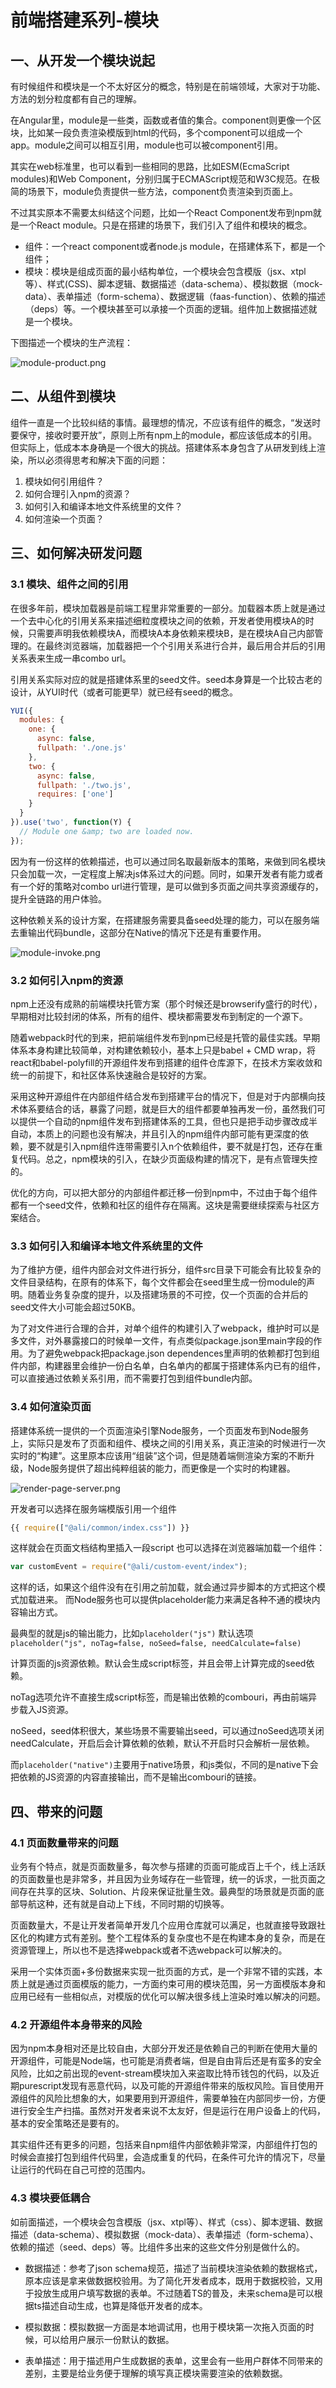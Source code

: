 # 前端搭建系列-模块
## 一、从开发一个模块说起

有时候组件和模块是一个不太好区分的概念，特别是在前端领域，大家对于功能、方法的划分粒度都有自己的理解。

在Angular里，module是一些类，函数或者值的集合。component则更像一个区块，比如某一段负责渲染模版到html的代码，多个component可以组成一个app。module之间可以相互引用，module也可以被component引用。

其实在web标准里，也可以看到一些相同的思路，比如ESM(EcmaScript modules)和Web Component，分别归属于ECMAScript规范和W3C规范。在极简的场景下，module负责提供一些方法，component负责渲染到页面上。

不过其实原本不需要太纠结这个问题，比如一个React Component发布到npm就是一个React module。只是在搭建的场景下，我们引入了组件和模块的概念。

* 组件：一个react component或者node.js module，在搭建体系下，都是一个组件；
* 模块：模块是组成页面的最小结构单位，一个模块会包含模版（jsx、xtpl等）、样式(CSS)、脚本逻辑、数据描述（data-schema）、模拟数据（mock-data）、表单描述（form-schema）、数据逻辑（faas-function）、依赖的描述（deps）等。一个模块甚至可以承接一个页面的逻辑。组件加上数据描述就是一个模块。

下图描述一个模块的生产流程：

![module-product.png](/assets/module-product.png)

## 二、从组件到模块

组件一直是一个比较纠结的事情。最理想的情况，不应该有组件的概念，“发送时要保守，接收时要开放”，原则上所有npm上的module，都应该低成本的引用。但实际上，低成本本身确是一个很大的挑战。搭建体系本身包含了从研发到线上渲染，所以必须得思考和解决下面的问题：

1. 模块如何引用组件？
2. 如何合理引入npm的资源？
3. 如何引入和编译本地文件系统里的文件？
4. 如何渲染一个页面？

## 三、如何解决研发问题

### 3.1 模块、组件之间的引用

在很多年前，模块加载器是前端工程里非常重要的一部分。加载器本质上就是通过一个去中心化的引用关系来描述细粒度模块之间的依赖，开发者使用模块A的时候，只需要声明我依赖模块A，而模块A本身依赖来模块B，是在模块A自己内部管理的。在最终浏览器端，加载器把一个个引用关系进行合并，最后用合并后的引用关系表来生成一串combo url。

引用关系实际对应的就是搭建体系里的seed文件。seed本身算是一个比较古老的设计，从YUI时代（或者可能更早）就已经有seed的概念。

```js
YUI({
  modules: {
    one: {
      async: false,
      fullpath: './one.js'
    },
    two: {
      async: false,
      fullpath: './two.js',
      requires: ['one']
    }
  }
}).use('two', function(Y) {
  // Module one &amp; two are loaded now.
});
```

因为有一份这样的依赖描述，也可以通过同名取最新版本的策略，来做到同名模块只会加载一次，一定程度上解决js体系过大的问题。同时，如果开发者有能力或者有一个好的策略对combo url进行管理，是可以做到多页面之间共享资源缓存的，提升全链路的用户体验。

这种依赖关系的设计方案，在搭建服务需要具备seed处理的能力，可以在服务端去重输出代码bundle，这部分在Native的情况下还是有重要作用。

![module-invoke.png](/assets/module-invoke.png)

### 3.2 如何引入npm的资源

npm上还没有成熟的前端模块托管方案（那个时候还是browserify盛行的时代），早期相对比较封闭的体系，所有的组件、模块都需要发布到制定的一个源下。

随着webpack时代的到来，把前端组件发布到npm已经是托管的最佳实践。早期体系本身构建比较简单，对构建依赖较小，基本上只是babel + CMD wrap，将react和babel-polyfill的开源组件发布到搭建的组件仓库源下，在技术方案收敛和统一的前提下，和社区体系快速融合是较好的方案。

采用这种开源组件在内部组件结合发布到搭建平台的情况下，但是对于内部横向技术体系要结合的话，暴露了问题，就是巨大的组件都要单独再发一份，虽然我们可以提供一个自动的npm组件发布到搭建体系的工具，但也只是把手动步骤改成半自动，本质上的问题也没有解决，并且引入的npm组件内部可能有更深度的依赖，要不就是引入npm组件连带需要引入n个依赖组件，要不就是打包，还存在重复代码。总之，npm模块的引入，在缺少页面级构建的情况下，是有点管理失控的。

优化的方向，可以把大部分的内部组件都迁移一份到npm中，不过由于每个组件都有一个seed文件，依赖和社区的组件存在隔离。这块是需要继续探索与社区方案结合。

### 3.3 如何引入和编译本地文件系统里的文件

为了维护方便，组件内部会对文件进行拆分，组件src目录下可能会有比较复杂的文件目录结构，在原有的体系下，每个文件都会在seed里生成一份module的声明。随着业务复杂度的提升，以及搭建场景的不可控，仅一个页面的合并后的seed文件大小可能会超过50KB。

为了对文件进行合理的合并，对单个组件的构建引入了webpack，维护时可以是多文件，对外暴露接口的时候单一文件，有点类似package.json里main字段的作用。为了避免webpack把package.json dependences里声明的依赖都打包到组件内部，构建器里会维护一份白名单，白名单内的都属于搭建体系内已有的组件，可以直接通过依赖关系引用，而不需要打包到组件bundle内部。

### 3.4 如何渲染页面
搭建体系统一提供的一个页面渲染引擎Node服务，一个页面发布到Node服务上，实际只是发布了页面和组件、模块之间的引用关系，真正渲染的时候进行一次实时的“构建”。这里原本应该用“组装”这个词，但是随着端侧渲染方案的不断升级，Node服务提供了超出纯粹组装的能力，而更像是一个实时的构建器。

![render-page-server.png](/assets/render-page-server.png)

开发者可以选择在服务端模版引用一个组件

```js
{{ require(["@ali/common/index.css"]) }}
```

这样就会在页面文档结构里插入一段script
也可以选择在浏览器端加载一个组件：

```js
var customEvent = require("@ali/custom-event/index");
```

这样的话，如果这个组件没有在引用之前加载，就会通过异步脚本的方式把这个模式加载进来。
而Node服务也可以提供placeholder能力来满足各种不通的模块内容输出方式。

最典型的就是js的输出能力，比如`placeholder("js")`
默认选项`placeholder("js", noTag=false, noSeed=false, needCalculate=false)`

计算页面的js资源依赖。默认会生成script标签，并且会带上计算完成的seed依赖。

noTag选项允许不直接生成script标签，而是输出依赖的combouri，再由前端异步载入JS资源。

noSeed，seed体积很大，某些场景不需要输出seed，可以通过noSeed选项关闭
needCalculate，开启后会计算依赖的依赖，默认不开启时只会解析一层依赖。

而`placeholder("native")`主要用于native场景，和js类似，不同的是native下会把依赖的JS资源的内容直接输出，而不是输出combouri的链接。

## 四、带来的问题

### 4.1 页面数量带来的问题

业务有个特点，就是页面数量多，每次参与搭建的页面可能成百上千个，线上活跃的页面数量也是非常多，并且因为业务域存在一些管理，统一的诉求，一批页面之间存在共享的区块、Solution、片段来保证批量生效。最典型的场景就是页面的底部导航这种，还有就是自动上下线，不同时期的切换等。

页面数量大，不是让开发者简单开发几个应用仓库就可以满足，也就直接导致跟社区化的构建方式有差别。整个工程体系的复杂度也不是在构建本身的复杂，而是在资源管理上，所以也不是选择webpack或者不选webpack可以解决的。

采用一个实体页面+多份数据来实现一批页面的方式，是一个非常不错的实践，本质上就是通过页面模版的能力，一方面约束可用的模块范围，另一方面模版本身和应用已经有一些相似点，对模版的优化可以解决很多线上渲染时难以解决的问题。

### 4.2 开源组件本身带来的风险

因为npm本身相对还是比较自由，大部分开发还是依赖自己的判断在使用大量的开源组件，可能是Node端，也可能是消费者端，但是自由背后还是有蛮多的安全风险，比如之前出现的event-stream模块加入来盗取比特币钱包的代码，以及近期purescript发现有恶意代码，以及可能的开源组件带来的版权风险。盲目使用开源组件的风险比想象的大，如果要用到开源组件，需要单独在内部同步一份，方便进行安全生产扫描。虽然对开发者来说不太友好，但是运行在用户设备上的代码，基本的安全策略还是要有的。

其实组件还有更多的问题，包括来自npm组件内部依赖非常深，内部组件打包的时候会直接打包到组件代码里，会造成重复的代码，在条件可允许的情况下，尽量让运行的代码在自己可控的范围内。

### 4.3 模块要低耦合

如前面描述，一个模块会包含模版（jsx、xtpl等）、样式（css）、脚本逻辑、数据描述（data-schema）、模拟数据（mock-data）、表单描述（form-schema）、依赖的描述（seed、deps）等。比组件多出来的这些文件分别是做什么的。

* 数据描述：参考了json schema规范，描述了当前模块渲染依赖的数据格式，原本应该是拿来做数据校验用。为了简化开发者成本，既用于数据校验，又用于投放生成用户填写数据的表单。不过随着TS的普及，未来schema是可以根据ts描述自动生成，也算是降低开发者的成本。

* 模拟数据：模拟数据一方面是本地调试用，也用于模块第一次拖入页面的时候，可以给用户展示一份默认的数据。

* 表单描述：用于描述用户生成数据的表单，这里会有一些用户群体不同带来的差别，主要是给业务便于理解的填写真正模块需要渲染的依赖数据。